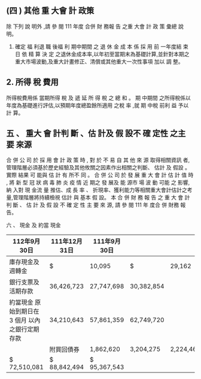 
## (四 ) 其他 重 大會 計 政策

 除 下列 說 明外 ,請 參 閱 111 年度 合併 財 務報 告 之重 大會 計 政 策 彙總 說 明。

1. 確定 福 利退 職 後福 利 期中期間 之 退 休 金 成 本 係 採 用 前 一年度結 束 日 依 精 算 決 定 之退休金成本率,以年初至當期末為基礎計算,並針對本期之 重大市場波動,及重大計畫修正、清償或其他重大一次性事項 加以 調 整。

## 2. 所得 稅 費用

 所得稅費用係 當期所得 稅 及 遞 延 所 得 稅 之 總 和 。 期 中期間 之所得稅係以年度為基礎進行評估,以預期年度總盈餘所適用 之稅 率 ,就 期 中稅 前利 益 予以 計 算。

## 五 、 重大 會 計判 斷 、估 計及 假 設不 確 定性 之主 要 來源

 合 併 公 司 於 採 用 會 計 政 策 時 , 對 於 不 易 自 其 他 來 源 取得相關資訊 者,管理階層必須基於歷史經驗及其他攸關之因素作出相關之判斷、 估計 及 假設 。 實際 結果 可 能與 估 計 有 所不 同 。 合 併 公 司 於 發 展 重 大 會 計 估 計 值 時 , 將 新 型 冠 狀 病 毒 肺 炎 疫 情 近 期之 發 展及 能 源市 場 波 動 可能 之 影響,納 入對 現 金流 量 推估、成 長 率 、
折現率、獲利能力等相關重大會計估計之考量,管理階層將持續檢視 估計 與 基本 假 設。 本 合 併 財 務 報 告 之 重 大 會 計 判 斷 、 估 計 及 假 設 不 確 定 性 主 要 來 源, 請 參 閱 111 年 度合 併 財務 報 告。

六 、 現金 及 約當 現金

| 112年9月30日                                     | 111年12月31日   | 111年9月30日   |            |           |    |        |
|--------------------------------------------------|-----------------|----------------|------------|-----------|----|--------|
| 庫存現金及週轉金                                 | $               | 10,095         | $          | 29,162    | $  | 10,501 |
| 銀行支票及活期存款                               | 36,426,723      | 27,747,698     | 30,382,854 |           |    |        |
| 約當現金  原始到期日在 3 個月 以內之銀行定期存款 | 34,210,643      | 57,861,359     | 62,749,720 |           |    |        |
|                                                  | 附買回債券      | 1,862,620      | 3,204,275  | 2,224,468 |    |        |
| $ 72,510,081                                     | $ 88,842,494    | $ 95,367,543   |            |           |    |        |
